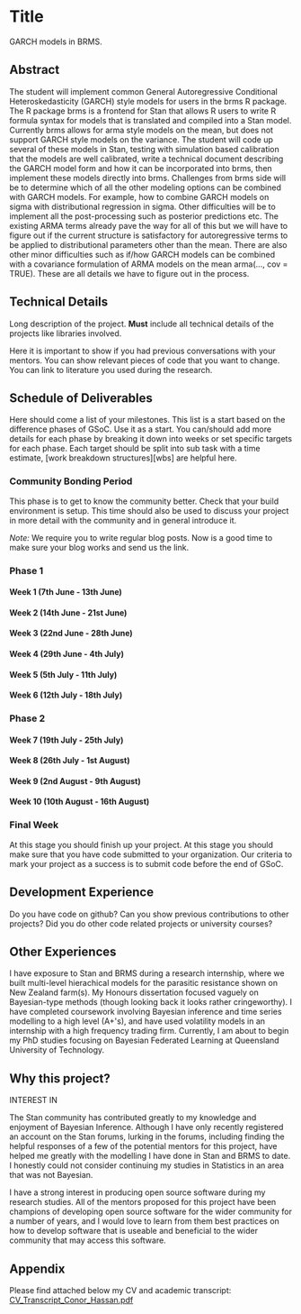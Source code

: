 #  Title 

GARCH models in BRMS.

## Abstract

The student will implement common General Autoregressive Conditional Heteroskedasticity (GARCH) style models for users in the brms R package. The R package brms is a frontend for Stan that allows R users to write R formula syntax for models that is translated and compiled into a Stan model. Currently brms allows for arma style models on the mean, but does not support GARCH style models on the variance. The student will code up several of these models in Stan, testing with simulation based calibration that the models are well calibrated, write a technical document describing the GARCH model form and how it can be incorporated into brms, then implement these models directly into brms. Challenges from brms side will be to determine which of all the other modeling options can be combined with GARCH models. For example, how to combine GARCH models on sigma with distributional regression in sigma. Other difficulties will be to implement all the post-processing such as posterior predictions etc. The existing ARMA terms already pave the way for all of this but we will have to figure out if the current structure is satisfactory for autoregressive terms to be applied to distributional parameters other than the mean. There are also other minor difficulties such as if/how GARCH models can be combined with a covariance formulation of ARMA models on the mean arma(..., cov = TRUE). These are all details we have to figure out in the process.

## Technical Details

Long description of the project. **Must** include all technical details of the
projects like libraries involved.

Here it is important to show if you had previous conversations with your
mentors. You can show relevant pieces of code that you want to change. You can
link to literature you used during the research.

## Schedule of Deliverables

Here should come a list of your milestones. This list is a start based on the
difference phases of GSoC. Use it as a start. You can/should add more details
for each phase by breaking it down into weeks or set specific targets for each
phase. Each target should be split into sub task with a time estimate, [work
breakdown structures][wbs] are helpful here.

### **Community Bonding Period**

This phase is to get to know the community better. Check that your build
environment is setup. This time should also be used to discuss your project in
more detail with the community and in general introduce it. 

*Note:* We require you to write regular blog posts. Now is a good time to make
sure your blog works and send us the link.

### **Phase 1**

#### Week 1 (7th June - 13th June)

#### Week 2 (14th June - 21st June)

#### Week 3 (22nd June - 28th June)

#### Week 4 (29th June - 4th July)

#### Week 5 (5th July - 11th July)

#### Week 6 (12th July - 18th July)

### **Phase 2**

#### Week 7 (19th July - 25th July)

#### Week 8 (26th July - 1st August)

#### Week 9 (2nd August - 9th August)

#### Week 10 (10th August - 16th August)


### **Final Week**

At this stage you should finish up your project. At this stage you should make
sure that you have code submitted to your organization. Our criteria to mark
your project as a success is to submit code before the end of GSoC.

## Development Experience

Do you have code on github? Can you show previous contributions to other projects?
Did you do other code related projects or university courses?

## Other Experiences

I have exposure to Stan and BRMS during a research internship, where we built multi-level hierachical models for the parasitic resistance shown on New Zealand farm(s). My Honours dissertation focused vaguely on Bayesian-type methods (though looking back it looks rather cringeworthy). I have completed coursework involving Bayesian inference and time series modelling to a high level (A+'s), and have used volatility models in an internship with a high frequency trading firm. Currently, I am about to begin my PhD studies focusing on Bayesian Federated Learning at Queensland University of Technology.

## Why this project?

INTEREST IN 


The Stan community has contributed greatly to my knowledge and enjoyment of Bayesian Inference. Although I have only recently registered an account on the Stan forums, lurking in the forums, including finding the helpful responses of a few of the potential mentors for this project, have helped me greatly with the modelling I have done in Stan and BRMS to date. I honestly could not consider continuing my studies in Statistics in an area that was not Bayesian. 

I have a strong interest in producing open source software during my research studies. All of the mentors proposed for this project have been champions of developing open source software for the wider community for a number of years, and I would love to learn from them best practices on how to develop software that is useable and beneficial to the wider community that may access this software. 

## Appendix

Please find attached below my CV and academic transcript:
[CV_Transcript_Conor_Hassan.pdf](https://github.com/conorhassan/gsoc/files/6253976/CV_Transcript_Conor_Hassan.pdf)
